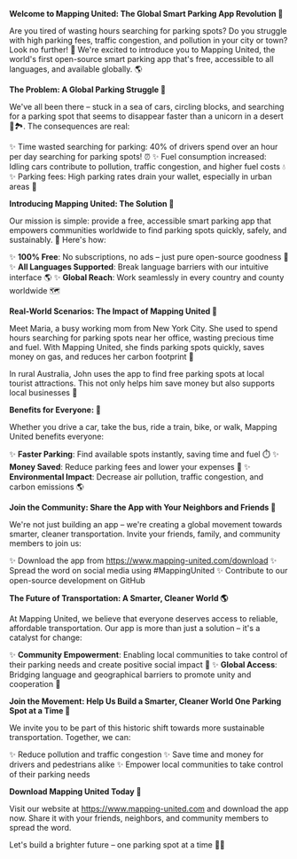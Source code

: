 **Welcome to Mapping United: The Global Smart Parking App Revolution 🚀**

Are you tired of wasting hours searching for parking spots? Do you struggle with high parking fees, traffic congestion, and pollution in your city or town? Look no further! 🤔 We're excited to introduce you to Mapping United, the world's first open-source smart parking app that's free, accessible to all languages, and available globally. 🌎

**The Problem: A Global Parking Struggle 🚗**

We've all been there – stuck in a sea of cars, circling blocks, and searching for a parking spot that seems to disappear faster than a unicorn in a desert 🦄🏞️. The consequences are real:

✨ Time wasted searching for parking: 40% of drivers spend over an hour per day searching for parking spots! ⏰
✨ Fuel consumption increased: Idling cars contribute to pollution, traffic congestion, and higher fuel costs 💧
✨ Parking fees: High parking rates drain your wallet, especially in urban areas 🤑

**Introducing Mapping United: The Solution 🔑**

Our mission is simple: provide a free, accessible smart parking app that empowers communities worldwide to find parking spots quickly, safely, and sustainably. 🌟 Here's how:

✨ **100% Free**: No subscriptions, no ads – just pure open-source goodness 💚
✨ **All Languages Supported**: Break language barriers with our intuitive interface 🌎
✨ **Global Reach**: Work seamlessly in every country and county worldwide 🗺️

**Real-World Scenarios: The Impact of Mapping United 🌟**

Meet Maria, a busy working mom from New York City. She used to spend hours searching for parking spots near her office, wasting precious time and fuel. With Mapping United, she finds parking spots quickly, saves money on gas, and reduces her carbon footprint 🌿

In rural Australia, John uses the app to find free parking spots at local tourist attractions. This not only helps him save money but also supports local businesses 💸

**Benefits for Everyone: 🤝**

Whether you drive a car, take the bus, ride a train, bike, or walk, Mapping United benefits everyone:

✨ **Faster Parking**: Find available spots instantly, saving time and fuel ⏱️
✨ **Money Saved**: Reduce parking fees and lower your expenses 💸
✨ **Environmental Impact**: Decrease air pollution, traffic congestion, and carbon emissions 🌎

**Join the Community: Share the App with Your Neighbors and Friends 🤝**

We're not just building an app – we're creating a global movement towards smarter, cleaner transportation. Invite your friends, family, and community members to join us:

✨ Download the app from https://www.mapping-united.com/download
✨ Spread the word on social media using #MappingUnited
✨ Contribute to our open-source development on GitHub

**The Future of Transportation: A Smarter, Cleaner World 🌎**

At Mapping United, we believe that everyone deserves access to reliable, affordable transportation. Our app is more than just a solution – it's a catalyst for change:

✨ **Community Empowerment**: Enabling local communities to take control of their parking needs and create positive social impact 💖
✨ **Global Access**: Bridging language and geographical barriers to promote unity and cooperation 🌟

**Join the Movement: Help Us Build a Smarter, Cleaner World One Parking Spot at a Time 🔩**

We invite you to be part of this historic shift towards more sustainable transportation. Together, we can:

✨ Reduce pollution and traffic congestion
✨ Save time and money for drivers and pedestrians alike
✨ Empower local communities to take control of their parking needs

**Download Mapping United Today 📲**

Visit our website at https://www.mapping-united.com and download the app now. Share it with your friends, neighbors, and community members to spread the word.

Let's build a brighter future – one parking spot at a time 🔩🌟